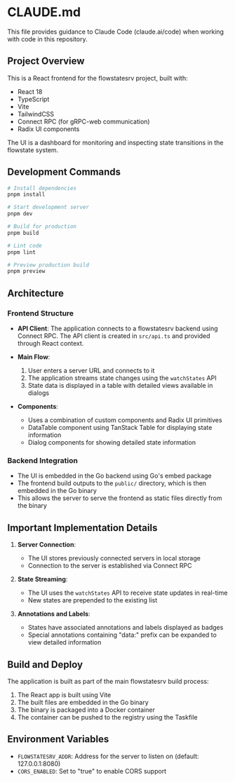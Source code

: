 # CLAUDE.md

This file provides guidance to Claude Code (claude.ai/code) when working with code in this repository.

## Project Overview

This is a React frontend for the flowstatesrv project, built with:
- React 18
- TypeScript
- Vite
- TailwindCSS
- Connect RPC (for gRPC-web communication)
- Radix UI components

The UI is a dashboard for monitoring and inspecting state transitions in the flowstate system.

## Development Commands

```bash
# Install dependencies
pnpm install

# Start development server
pnpm dev

# Build for production
pnpm build

# Lint code
pnpm lint

# Preview production build
pnpm preview
```

## Architecture

### Frontend Structure

- **API Client**: The application connects to a flowstatesrv backend using Connect RPC. The API client is created in `src/api.ts` and provided through React context.

- **Main Flow**:
  1. User enters a server URL and connects to it
  2. The application streams state changes using the `watchStates` API
  3. State data is displayed in a table with detailed views available in dialogs

- **Components**:
  - Uses a combination of custom components and Radix UI primitives
  - DataTable component using TanStack Table for displaying state information
  - Dialog components for showing detailed state information

### Backend Integration

- The UI is embedded in the Go backend using Go's embed package
- The frontend build outputs to the `public/` directory, which is then embedded in the Go binary
- This allows the server to serve the frontend as static files directly from the binary

## Important Implementation Details

1. **Server Connection**:
   - The UI stores previously connected servers in local storage
   - Connection to the server is established via Connect RPC

2. **State Streaming**:
   - The UI uses the `watchStates` API to receive state updates in real-time
   - New states are prepended to the existing list

3. **Annotations and Labels**:
   - States have associated annotations and labels displayed as badges
   - Special annotations containing "data:" prefix can be expanded to view detailed information

## Build and Deploy

The application is built as part of the main flowstatesrv build process:

1. The React app is built using Vite
2. The built files are embedded in the Go binary
3. The binary is packaged into a Docker container
4. The container can be pushed to the registry using the Taskfile

## Environment Variables

- `FLOWSTATESRV_ADDR`: Address for the server to listen on (default: 127.0.0.1:8080)
- `CORS_ENABLED`: Set to "true" to enable CORS support